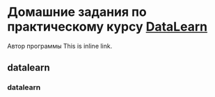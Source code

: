 # Домашние задания по практическому курсу [DataLearn](https://datalearn.ru/ "DataLearn")

Автор программы This is inline link.

## datalearn

### datalearn
